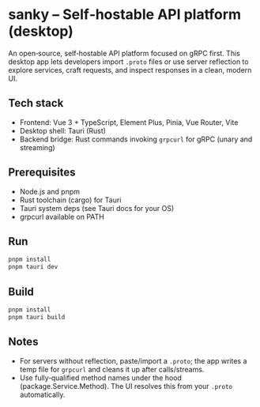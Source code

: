 # sanky – Self‑hostable API platform (desktop)

An open‑source, self‑hostable API platform focused on gRPC first. This desktop app lets developers import `.proto` files or use server reflection to explore services, craft requests, and inspect responses in a clean, modern UI.

## Tech stack

- Frontend: Vue 3 + TypeScript, Element Plus, Pinia, Vue Router, Vite
- Desktop shell: Tauri (Rust)
- Backend bridge: Rust commands invoking `grpcurl` for gRPC (unary and streaming)

## Prerequisites

- Node.js and pnpm
- Rust toolchain (cargo) for Tauri
- Tauri system deps (see Tauri docs for your OS)
- grpcurl available on PATH

## Run

```bash
pnpm install
pnpm tauri dev
```

## Build

```bash
pnpm install
pnpm tauri build
```

## Notes

- For servers without reflection, paste/import a `.proto`; the app writes a temp file for `grpcurl` and cleans it up after calls/streams.
- Use fully‑qualified method names under the hood (package.Service.Method). The UI resolves this from your `.proto` automatically.
